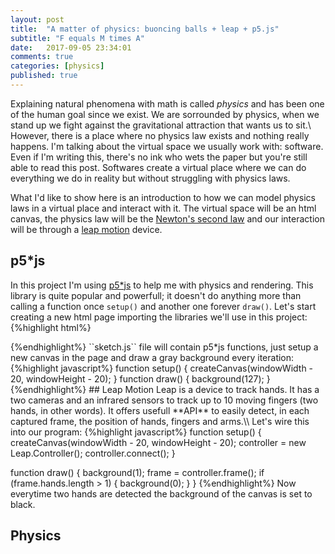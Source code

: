 ```yaml
---
layout: post
title:  "A matter of physics: buoncing balls + leap + p5.js"
subtitle: "F equals M times A"
date:   2017-09-05 23:34:01
comments: true
categories: [physics]
published: true
---
```


Explaining natural phenomena with math is called *physics* and has been one of the human goal since we exist. We are sorrounded by physics, when we stand up we fight against the gravitational attraction that wants us to sit.\\
However, there is a place where no physics law exists and nothing really happens. I'm talking about the virtual space we usually work with: software. Even if I'm writing this, there's no ink who wets the paper but you're still able to read this post. Softwares create a virtual place where we can do everything we do in reality but without struggling with physics laws.

What I'd like to show here is an introduction to how we can model physics laws in a virtual place and interact with it. The virtual space will be an html canvas, the physics law will be the [Newton's second law](https://en.wikipedia.org/wiki/Newton%27s_laws_of_motion) and our interaction will be through a [leap motion](https://www.leapmotion.com/) device.
## p5*js
In this project I'm using [p5*js](https://p5js.org/) to help me with physics and rendering. This library is quite popular and powerfull; it doesn't do anything more than calling a function once `setup()` and another one forever `draw()`. 
Let's start creating a new html page importing the libraries we'll use in this project:
{%highlight html%}
<!DOCTYPE html>
<html>
   <head>
      <script src="https://js.leapmotion.com/leap-0.6.4.js"></script>
      <script src="https://cdnjs.cloudflare.com/ajax/libs/p5.js/0.5.11/p5.js"></script>
      <script src="ball.js"></script>
      <script src="sketch.js"></script>
      <title>Sketch</title>
    </head>
</html>
{%endhighlight%}
``sketch.js`` file will contain p5*js functions, just setup a new canvas in the page and draw a gray background every iteration:
{%highlight javascript%}
function setup() {
   createCanvas(windowWidth - 20, windowHeight - 20);
}
function draw() {
   background(127);
}
{%endhighlight%}
## Leap Motion
Leap is a device to track hands. It has a two cameras and an infrared sensors to track up to 10 moving fingers (two hands, in other words). It offers usefull **API** to easily detect, in each captured frame, the position of hands, fingers and arms.\\
Let's wire this into our program:      
{%highlight javascript%}
function setup() {
   createCanvas(windowWidth - 20, windowHeight - 20);
   controller = new Leap.Controller();
   controller.connect();
}

function draw() {
   background(1);
   frame = controller.frame();
   if (frame.hands.length > 1) {
      background(0);
   }
}
{%endhighlight%}
Now everytime two hands are detected the background of the canvas is set to black.
## Physics